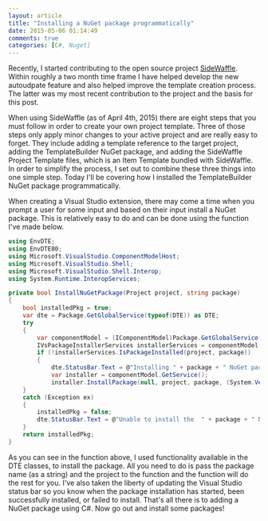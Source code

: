 ```yaml
---
layout: article
title: "Installing a NuGet package programmatically"
date: 2015-05-06 01:14:49
comments: true
categories: [C#, Nuget]
---
```


Recently, I started contributing to the open source project [SideWaffle](http://www.sidewaffle.com/). Within roughly a two month time frame I have helped develop the new autoudpate feature and also helped improve the template creation process. The latter was my most recent contribution to the project and the basis for this post.

When using SideWaffle (as of April 4th, 2015) there are eight steps that you must follow in order to create your own project template. Three of those steps only apply minor changes to your active project and are really easy to forget. They include adding a template reference to the target project, adding the TemplateBuilder NuGet package, and adding the SideWaffle Project Template files, which is an Item Template bundled with SideWaffle. In order to simplify the process, I set out to combine these three things into one simple step. Today I'll be covering how I installed the TemplateBuilder NuGet package programmatically.

When creating a Visual Studio extension, there may come a time when you prompt a user for some input and based on their input install a NuGet package. This is relatively easy to do and can be done using the function I've made below.

```csharp
using EnvDTE;
using EnvDTE80;
using Microsoft.VisualStudio.ComponentModelHost;
using Microsoft.VisualStudio.Shell;
using Microsoft.VisualStudio.Shell.Interop;
using System.Runtime.InteropServices;

private bool InstallNuGetPackage(Project project, string package)
{
    bool installedPkg = true;
    var dte = Package.GetGlobalService(typeof(DTE)) as DTE;
    try
    {
        var componentModel = (IComponentModel)Package.GetGlobalService(typeof(SComponentModel));
        IVsPackageInstallerServices installerServices = componentModel.GetService();
        if (!installerServices.IsPackageInstalled(project, package))
        {
            dte.StatusBar.Text = @"Installing " + package + " NuGet package, this may take a minute...";
            var installer = componentModel.GetService();
            installer.InstallPackage(null, project, package, (System.Version)null, false);                      dte.StatusBar.Text = @"Finished installing the " + package + " NuGet package";                }
    }
    catch (Exception ex)
    {
        installedPkg = false;
        dte.StatusBar.Text = @"Unable to install the  " + package + " NuGet package";
    }
    return installedPkg;
}
```

As you can see in the function above, I used functionality available in the DTE classes, to install the package. All you need to do is pass the package name (as a string) and the project to the function and the function will do the rest for you. I've also taken the liberty of updating the Visual Studio status bar so you know when the package installation has started, been successfully installed, or failed to install. That's all there is to adding a NuGet package using C#. Now go out and install some packages!
